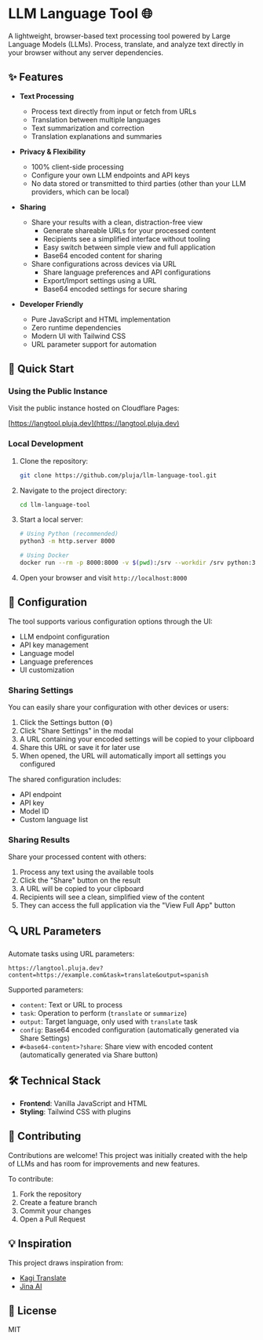 # LLM Language Tool 🌐

A lightweight, browser-based text processing tool powered by Large Language Models (LLMs). Process, translate, and analyze text directly in your browser without any server dependencies.

## ✨ Features

- **Text Processing**
  - Process text directly from input or fetch from URLs
  - Translation between multiple languages
  - Text summarization and correction
  - Translation explanations and summaries

- **Privacy & Flexibility**
  - 100% client-side processing
  - Configure your own LLM endpoints and API keys
  - No data stored or transmitted to third parties (other than your LLM providers, which can be local)

- **Sharing**
  - Share your results with a clean, distraction-free view
    - Generate shareable URLs for your processed content
    - Recipients see a simplified interface without tooling
    - Easy switch between simple view and full application
    - Base64 encoded content for sharing
  - Share configurations across devices via URL
    - Share language preferences and API configurations
    - Export/Import settings using a URL
    - Base64 encoded settings for secure sharing

- **Developer Friendly**
  - Pure JavaScript and HTML implementation
  - Zero runtime dependencies
  - Modern UI with Tailwind CSS
  - URL parameter support for automation

## 🚀 Quick Start

### Using the Public Instance

Visit the public instance hosted on Cloudflare Pages:

[https://langtool.pluja.dev](https://langtool.pluja.dev)

### Local Development

1. Clone the repository:
   ```bash
   git clone https://github.com/pluja/llm-language-tool.git
   ```

2. Navigate to the project directory:
   ```bash
   cd llm-language-tool
   ```

3. Start a local server:
   ```bash
   # Using Python (recommended)
   python3 -m http.server 8000

   # Using Docker
   docker run --rm -p 8000:8000 -v $(pwd):/srv --workdir /srv python:3-alpine python -m http.server 8000 --bind 0.0.0.0
   ```

4. Open your browser and visit `http://localhost:8000`

## 🔧 Configuration

The tool supports various configuration options through the UI:
- LLM endpoint configuration
- API key management
- Language model
- Language preferences
- UI customization

### Sharing Settings

You can easily share your configuration with other devices or users:

1. Click the Settings button (⚙️)
2. Click "Share Settings" in the modal
3. A URL containing your encoded settings will be copied to your clipboard
4. Share this URL or save it for later use
5. When opened, the URL will automatically import all settings you configured

The shared configuration includes:
- API endpoint
- API key
- Model ID
- Custom language list

### Sharing Results

Share your processed content with others:

1. Process any text using the available tools
2. Click the "Share" button on the result
3. A URL will be copied to your clipboard
4. Recipients will see a clean, simplified view of the content
5. They can access the full application via the "View Full App" button

## 🔍 URL Parameters

Automate tasks using URL parameters:

```
https://langtool.pluja.dev?content=https://example.com&task=translate&output=spanish
```

Supported parameters:
- `content`: Text or URL to process
- `task`: Operation to perform (`translate` or `summarize`)
- `output`: Target language, only used with `translate` task
- `config`: Base64 encoded configuration (automatically generated via Share Settings)
- `#<base64-content>?share`: Share view with encoded content (automatically generated via Share button)

## 🛠️ Technical Stack

- **Frontend**: Vanilla JavaScript and HTML
- **Styling**: Tailwind CSS with plugins

## 👥 Contributing

Contributions are welcome! This project was initially created with the help of LLMs and has room for improvements and new features.

To contribute:
1. Fork the repository
2. Create a feature branch
3. Commit your changes
4. Open a Pull Request

## 💡 Inspiration

This project draws inspiration from:
- [Kagi Translate](https://translate.kagi.com)
- [Jina AI](https://r.jina.ai)

## 📄 License

MIT